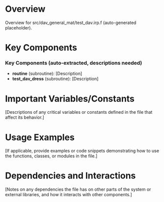 # Overview

Overview for src/dav_general_mat/test_dav.irp.f (auto-generated placeholder).

# Key Components

### Key Components (auto-extracted, descriptions needed)
- **routine** (subroutine): [Description]
- **test_dav_dress** (subroutine): [Description]

# Important Variables/Constants

[Descriptions of any critical variables or constants defined in the file that affect its behavior.]

# Usage Examples

[If applicable, provide examples or code snippets demonstrating how to use the functions, classes, or modules in the file.]

# Dependencies and Interactions

[Notes on any dependencies the file has on other parts of the system or external libraries, and how it interacts with other components.]
